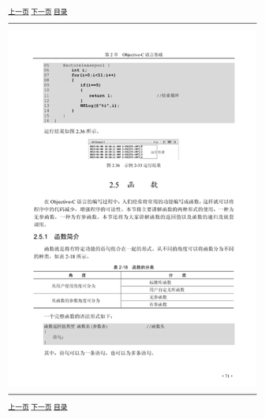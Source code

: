 [上一页](083.md) [下一页](085.md) [目录](../README.md)

***

![084](../images/084.png)

***

[上一页](083.md) [下一页](085.md) [目录](../README.md)